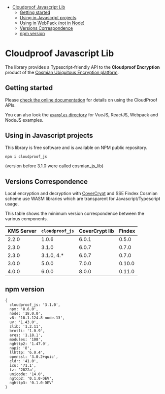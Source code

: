 <!-- toc -->

- [Cloudproof Javascript Lib](#cloudproof-javascript-lib)
  - [Getting started](#getting-started)
  - [Using in Javascript projects](#using-in-javascript-projects)
  - [Using in WebPack (not in Node)](#using-in-webpack-not-in-node)
  - [Versions Correspondence](#versions-correspondence)
  - [npm version](#npm-version)

<!-- tocstop -->

# Cloudproof Javascript Lib

The library provides a Typescript-friendly API to the **Cloudproof Encryption** product of the [Cosmian Ubiquitous Encryption platform](https://cosmian.com).

## Getting started

Please [check the online documentation](https://docs.cosmian.com/cloudproof_encryption/use_cases_benefits/) for details on using the CloudProof APIs.

You can also look the [`examples` directory](examples) for VueJS, ReactJS, Webpack and NodeJS examples.

## Using in Javascript projects

This library is free software and is available on NPM public repository.

```bash
npm i cloudproof_js
```

(version before 3.1.0 were called cosmian_js_lib)

## Versions Correspondence

Local encryption and decryption with [CoverCrypt](https://github.com/Cosmian/cover_crypt) and SSE Findex Cosmian scheme use WASM libraries which are transparent for Javascript/Typescript usage.

This table shows the minimum version correspondence between the various components.

| KMS Server | `cloudproof_js` | CoverCrypt lib | Findex |
| ---------- | --------------- | -------------- | ------ |
| 2.2.0      | 1.0.6           | 6.0.1          | 0.5.0  |
| 2.3.0      | 3.1.0           | 6.0.7          | 0.7.0  |
| 2.3.0      | 3.1.0, 4.\*     | 6.0.7          | 0.7.0  |
| 3.0.0      | 5.0.0           | 7.0.0          | 0.10.0 |
| 4.0.0      | 6.0.0           | 8.0.0          | 0.11.0 |

## npm version

```
{
  cloudproof_js: '3.1.0',
  npm: '8.6.0',
  node: '18.0.0',
  v8: '10.1.124.8-node.13',
  uv: '1.43.0',
  zlib: '1.2.11',
  brotli: '1.0.9',
  ares: '1.18.1',
  modules: '108',
  nghttp2: '1.47.0',
  napi: '8',
  llhttp: '6.0.4',
  openssl: '3.0.2+quic',
  cldr: '41.0',
  icu: '71.1',
  tz: '2022a',
  unicode: '14.0',
  ngtcp2: '0.1.0-DEV',
  nghttp3: '0.1.0-DEV'
}
```
